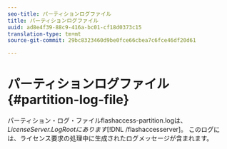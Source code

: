 ```yaml
---
seo-title: パーティションログファイル
title: パーティションログファイル
uuid: ad8e4f39-88c9-416a-bc01-cf18d0373c15
translation-type: tm+mt
source-git-commit: 29bc8323460d9be0fce66cbea7c6fce46df20d61

---
```



# パーティションログファイル{#partition-log-file}

パーティション・ログ・ファイルflashaccess-partition.logは、 *LicenseServer.LogRootにあります*[!DNL /flashaccesserver]。 このログには、ライセンス要求の処理中に生成されたログメッセージが含まれます。
